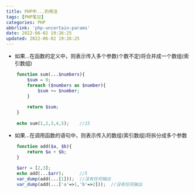 ```yaml
---
title: PHP中...的用法
tags: [PHP笔记]
categories: PHP
abbrlink: 'php-uncertain-params'
date: 2022-06-02 19:26:25
updated: 2022-06-02 19:26:25
---
```



- 如果...在函数的定义中，则表示传入多个参数(个数不定)将合并成一个数组(索引数组)
```php
    function sum(...$numbers){
        $sum = 0;
        foreach ($numbers as $number){
            $sum += $number;
        }
    
        return $sum;
    }
    
    echo sum(1,2,3,4,5);    //15
```
- 如果...在调用函数的语句中，则表示传入的数组(索引数组)将拆分成多个参数
```php
    function add($a, $b){
        return $a + $b;
    }
    
    $arr = [2,3];
    echo add(...$arr);      //5
    var_dump(add(...[1]));  //没有任何输出
    var_dump(add(...['a'=>1,'b'=>2]));  //没有任何输出
```